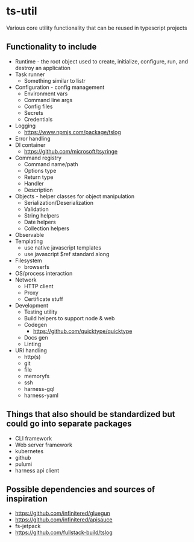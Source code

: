 # ts-util
 Various core utility functionality that can be reused  in typescript projects

## Functionality to include

* Runtime - the root object used to create, initialize, configure, run, and destroy an application
* Task runner
    * Something similar to listr
* Configuration - config management
    * Environment vars
    * Command line args
    * Config files
    * Secrets
    * Credentials
* Logging
    * https://www.npmjs.com/package/tslog
* Error handling
* DI container
    * https://github.com/microsoft/tsyringe 
* Command registry
    * Command name/path
    * Options type
    * Return type
    * Handler
    * Description
* Objects - helper classes for object manipulation
    * Serialization/Deserialization
    * Validation
    * String helpers
    * Date helpers
    * Collection helpers
* Observable
* Templating
    * use native javascript templates
    * use javascript $ref standard along
* Filesystem
    * browserfs
* OS/process interaction
* Network
    * HTTP client
    * Proxy
    * Certificate stuff
* Development
    * Testing utility
    * Build helpers to support node & web
    * Codegen
        * https://github.com/quicktype/quicktype
    * Docs gen
    * Linting
* URI handling
    * http(s)
    * git
    * file
    * memoryfs
    * ssh
    * harness-gql
    * harness-yaml

## Things that also should be standardized but could go into separate packages

* CLI framework
* Web server framework
* kubernetes
* github
* pulumi
* harness api client

## Possible dependencies and sources of inspiration

* https://github.com/infinitered/gluegun
* https://github.com/infinitered/apisauce
* fs-jetpack
* https://github.com/fullstack-build/tslog
